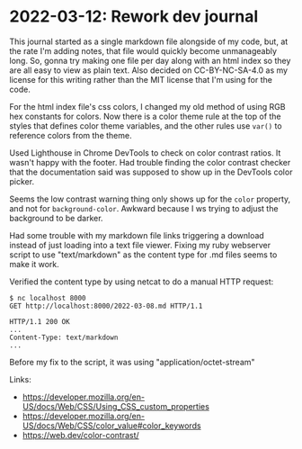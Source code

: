 <!--
Copyright (c) 2022 Sam Blenny
SPDX-License-Identifier: CC-BY-NC-SA-4.0
-->

# 2022-03-12: Rework dev journal

This journal started as a single markdown file alongside of my code, but, at
the rate I'm adding notes, that file would quickly become unmanageably long.
So, gonna try making one file per day along with an html index so they are all
easy to view as plain text. Also decided on CC-BY-NC-SA-4.0 as my license for
this writing rather than the MIT license that I'm using for the code.

For the html index file's css colors, I changed my old method of using
RGB hex constants for colors. Now there is a color theme rule at the top of the
styles that defines color theme variables, and the other rules use `var()` to
reference colors from the theme.
 
Used Lighthouse in Chrome DevTools to check on color contrast ratios. It wasn't
happy with the footer. Had trouble finding the color contrast checker that
the documentation said was supposed to show up in the DevTools color picker.

Seems the low contrast warning thing only shows up for the `color` property,
and not for `background-color`. Awkward because I ws trying to adjust the
background to be darker.

Had some trouble with my markdown file links triggering a download instead of
just loading into a text file viewer. Fixing my ruby webserver script to
use "text/markdown" as the content type for .md files seems to make it work.

Verified the content type by using netcat to do a manual HTTP request:
```
$ nc localhost 8000
GET http://localhost:8000/2022-03-08.md HTTP/1.1

HTTP/1.1 200 OK 
...
Content-Type: text/markdown
...
```
Before my fix to the script, it was using "application/octet-stream"


Links:
- https://developer.mozilla.org/en-US/docs/Web/CSS/Using_CSS_custom_properties
- https://developer.mozilla.org/en-US/docs/Web/CSS/color_value#color_keywords
- https://web.dev/color-contrast/
